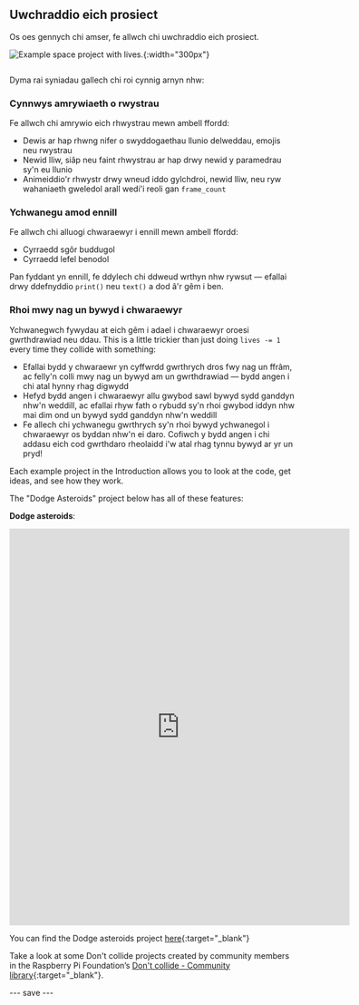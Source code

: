 ## Uwchraddio eich prosiect

<div style="display: flex; flex-wrap: wrap">
<div style="flex-basis: 200px; flex-grow: 1; margin-right: 15px;">
Os oes gennych chi amser, fe allwch chi uwchraddio eich prosiect.
</div>
<div>

![Example space project with lives.](images/example1.png){:width="300px"}

</div>
</div>

Dyma rai syniadau gallech chi roi cynnig arnyn nhw:

### Cynnwys amrywiaeth o rwystrau
Fe allwch chi amrywio eich rhwystrau mewn ambell ffordd:
 - Dewis ar hap rhwng nifer o swyddogaethau llunio delweddau, emojis neu rwystrau
 - Newid lliw, siâp neu faint rhwystrau ar hap drwy newid y paramedrau sy'n eu llunio
 - Animeiddio'r rhwystr drwy wneud iddo gylchdroi, newid lliw, neu ryw wahaniaeth gweledol arall wedi'i reoli gan `frame_count`

### Ychwanegu amod ennill
Fe allwch chi alluogi chwaraewyr i ennill mewn ambell ffordd:
 - Cyrraedd sgôr buddugol
 - Cyrraedd lefel benodol

Pan fyddant yn ennill, fe ddylech chi ddweud wrthyn nhw rywsut — efallai drwy ddefnyddio `print()` neu `text()` a dod â'r gêm i ben.

### Rhoi mwy nag un bywyd i chwaraewyr
Ychwanegwch fywydau at eich gêm i adael i chwaraewyr oroesi gwrthdrawiad neu ddau. This is a little trickier than just doing `lives -= 1` every time they collide with something:
 - Efallai bydd y chwaraewr yn cyffwrdd gwrthrych dros fwy nag un ffrâm, ac felly'n colli mwy nag un bywyd am un gwrthdrawiad — bydd angen i chi atal hynny rhag digwydd
 - Hefyd bydd angen i chwaraewyr allu gwybod sawl bywyd sydd ganddyn nhw'n weddill, ac efallai rhyw fath o rybudd sy'n rhoi gwybod iddyn nhw mai dim ond un bywyd sydd ganddyn nhw'n weddill
 - Fe allech chi ychwanegu gwrthrych sy'n rhoi bywyd ychwanegol i chwaraewyr os byddan nhw'n ei daro. Cofiwch y bydd angen i chi addasu eich cod gwrthdaro rheolaidd i'w atal rhag tynnu bywyd ar yr un pryd!

Each example project in the Introduction allows you to look at the code, get ideas, and see how they work.

The "Dodge Asteroids" project below has all of these features:

**Dodge asteroids**:
<iframe src="https://editor.raspberrypi.org/en/embed/viewer/dodge-asteroids-example" width="600" height="700" frameborder="0" marginwidth="0" marginheight="0" allowfullscreen>
</iframe>

You can find the Dodge asteroids project [here](https://editor.raspberrypi.org/en/projects/dodge-asteroids-example){:target="_blank"}

Take a look at some Don't collide projects created by community members in the Raspberry Pi Foundation’s [Don't collide - Community library](https://wke.lt/w/s/KobNfx){:target="_blank"}.

--- save ---
